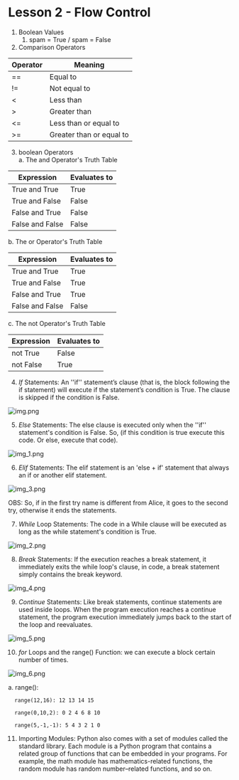 # Lesson 2 - Flow Control 

1. Boolean Values 
   1. spam = True / spam = False
2. Comparison Operators 
 
| Operator | Meaning                  |
|----------|--------------------------|
| ==       | Equal to                 |
| !=       | Not equal to             |
| <        | Less than                |
| \>       | Greater than             |
| <=       | Less than or equal to    |
| \>=      | Greater than or equal to |

3. boolean Operators  
   a. The and Operator's Truth Table


| Expression      | Evaluates to |
|-----------------|--------------|
| True and True   | True         |
| True and False  | False        |
| False and True  | False        |
| False and False | False        |


   b. The or Operator's Truth Table 


| Expression      | Evaluates to |
|-----------------|--------------|
| True and True   | True         |
| True and False  | True         |
| False and True  | True         |
| False and False | False        |

  c. The not Operator's Truth Table 
  
| Expression | Evaluates to |
|-----------|--------------|
| not True  | False        |
| not False | True         |

4. *If* Statements: An ''if'' statement’s clause (that is, the block following the if statement) will
execute if the statement’s condition is True. The clause is skipped if the
condition is False.

![img.png](img.png)


5. *Else* Statements: The else clause is executed only when the ''if'' statement's condition is False. So, (if this condition is true execute this code. Or else, execute that code).

![img_1.png](img_1.png)

6. *Elif* Statements: The elif statement is an 'else + if' statement that always an if or another elif statement. 


![img_3.png](img_3.png)

OBS: So, if in the first try name is different from Alice, it goes to the second try, otherwise it ends the statements. 


7. *While* Loop Statements: The code in a While clause will be executed as long as the while statement's condition is True.

![img_2.png](img_2.png)

8. *Break* Statements: If the execution reaches a break statement, it immediately exits the while loop's clause, in code, a break statement simply contains the break keyword.

![img_4.png](img_4.png)


9. *Continue* Statements: Like break statements, continue statements are used inside loops. When the program execution reaches a continue statement, the program execution immediately jumps back to the start of the loop and reevaluates.

![img_5.png](img_5.png)

10. *for* Loops and the range() Function: we can execute a block certain number of times.

![img_6.png](img_6.png)

   a. range(): 

      range(12,16): 12 13 14 15

      range(0,10,2): 0 2 4 6 8 10   

      range(5,-1,-1): 5 4 3 2 1 0

11. Importing Modules:  Python also comes with a set of modules called the standard library. Each module is a Python program that contains a related group of functions that can be embedded in your programs. For example, the math module has mathematics-related functions, the random module has random
number–related functions, and so on.